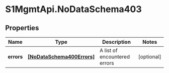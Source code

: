 # S1MgmtApi.NoDataSchema403

## Properties
Name | Type | Description | Notes
------------ | ------------- | ------------- | -------------
**errors** | [**[NoDataSchema400Errors]**](NoDataSchema400Errors.md) | A list of encountered errors | [optional] 


